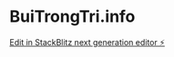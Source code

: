 # BuiTrongTri.info

[Edit in StackBlitz next generation editor ⚡️](https://stackblitz.com/~/github.com/TrisDevel/BuiTrongTri.info)